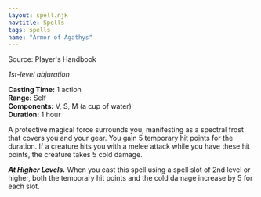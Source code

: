 ```yaml
---
layout: spell.njk
navtitle: Spells
tags: spells
name: "Armor of Agathys"
---
```

Source: Player's Handbook

_1st-level abjuration_

**Casting Time:** 1 action  
**Range:** Self  
**Components:** V, S, M (a cup of water)  
**Duration:** 1 hour

A protective magical force surrounds you, manifesting as a spectral frost that covers you and your gear. You gain 5 temporary hit points for the duration. If a creature hits you with a melee attack while you have these hit points, the creature takes 5 cold damage.

**_At Higher Levels._** When you cast this spell using a spell slot of 2nd level or higher, both the temporary hit points and the cold damage increase by 5 for each slot.